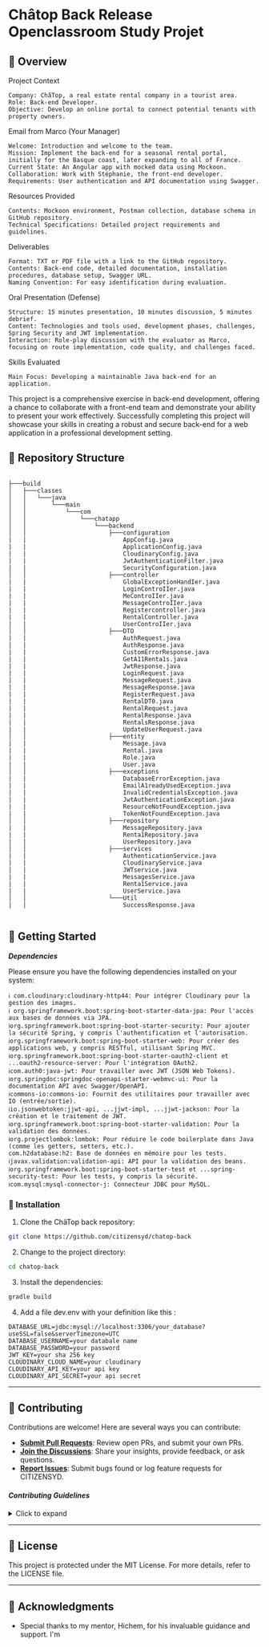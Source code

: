 
# Châtop Back Release Openclassroom Study Projet

## 📍 Overview

Project Context

    Company: ChâTop, a real estate rental company in a tourist area.
    Role: Back-end Developer.
    Objective: Develop an online portal to connect potential tenants with property owners.

Email from Marco (Your Manager)

    Welcome: Introduction and welcome to the team.
    Mission: Implement the back-end for a seasonal rental portal, initially for the Basque coast, later expanding to all of France.
    Current State: An Angular app with mocked data using Mockoon.
    Collaboration: Work with Stéphanie, the front-end developer.
    Requirements: User authentication and API documentation using Swagger.

Resources Provided

    Contents: Mockoon environment, Postman collection, database schema in GitHub repository.
    Technical Specifications: Detailed project requirements and guidelines.

Deliverables

    Format: TXT or PDF file with a link to the GitHub repository.
    Contents: Back-end code, detailed documentation, installation procedures, database setup, Swagger URL.
    Naming Convention: For easy identification during evaluation.

Oral Presentation (Defense)

    Structure: 15 minutes presentation, 10 minutes discussion, 5 minutes debrief.
    Content: Technologies and tools used, development phases, challenges, Spring Security and JWT implementation.
    Interaction: Role-play discussion with the evaluator as Marco, focusing on route implementation, code quality, and challenges faced.

Skills Evaluated

    Main Focus: Developing a maintainable Java back-end for an application.

This project is a comprehensive exercise in back-end development, offering a chance to collaborate with a front-end team and demonstrate your ability to present your work effectively. Successfully completing this project will showcase your skills in creating a robust and secure back-end for a web application in a professional development setting.

## 📂 Repository Structure
```

├───build
│   ├───classes
│   │   └───java
│   │       └───main
│   │           └───com
│   │               └───chatapp
│   │                   └───backend
│   │                       ├───configuration
|   |                           AppConfig.java
|   |                           ApplicationConfig.java
|   |                           CloudinaryConfig.java
|   |                           JwtAuthenticationFilter.java
|   |                           SecurityConfiguration.java
│   │                       ├───controller
|   |                           GlobalExceptionHandIer.java
|   |                           LoginControIIer.java
|   |                           MeControIIer.java
|   |                           MessageControIIer.java
|   |                           Registercontroller.java
|   |                           RentalController.java
|   |                           UserControIIer.java
│   │                       ├───DTO
|   |                           AuthRequest.java
|   |                           AuthResponse.java
|   |                           CustomErrorResponse.java
|   |                           GetA11Renta1s.java
|   |                           JwtResponse.java
|   |                           LoginRequest.java
|   |                           MessageRequest.java
|   |                           MessageResponse.java
|   |                           RegisterRequest.java
|   |                           RentalDT0.java
|   |                           RentalRequest.java
|   |                           RentalResponse.java
|   |                           RentalsResponse.java
|   |                           UpdateUserRequest.java
│   │                       ├───entity
|   |                           Message.java
|   |                           Rental.java
|   |                           Role.java
|   |                           User.java
│   │                       ├───exceptions
|   |                           DatabaseErrorException.java
|   |                           EmailA1readyUsedException.java
|   |                           InvalidCredentialsException.java
|   |                           JwtAuthenticationException.java
|   |                           ResourceNotFoundException.java
|   |                           TokenNotFoundException.java
│   │                       ├───repository
|   |                           MessageRepository.java
|   |                           Renta1Repository.java
|   |                           UserRepository.java
│   │                       ├───services
|   |                           AuthenticationService.java
|   |                           CloudinaryService.java
|   |                           JWTservice.java
|   |                           MessagesService.java
|   |                           Renta1Service.java
|   |                           UserService.java
│   │                       └───Util
|   |                           SuccessResponse.java


```
## 🚀 Getting Started

***Dependencies***

Please ensure you have the following dependencies installed on your system:

    ℹ️ com.cloudinary:cloudinary-http44: Pour intégrer Cloudinary pour la gestion des images.
    ℹ️ org.springframework.boot:spring-boot-starter-data-jpa: Pour l'accès aux bases de données via JPA.
    ℹ️org.springframework.boot:spring-boot-starter-security: Pour ajouter la sécurité Spring, y compris l'authentification et l'autorisation.
    ℹ️org.springframework.boot:spring-boot-starter-web: Pour créer des applications web, y compris RESTful, utilisant Spring MVC.
    ℹ️org.springframework.boot:spring-boot-starter-oauth2-client et ...oauth2-resource-server: Pour l'intégration OAuth2.
    ℹ️com.auth0:java-jwt: Pour travailler avec JWT (JSON Web Tokens).
    ℹ️org.springdoc:springdoc-openapi-starter-webmvc-ui: Pour la documentation API avec Swagger/OpenAPI.
    ℹ️commons-io:commons-io: Fournit des utilitaires pour travailler avec IO (entrée/sortie).
    ℹ️io.jsonwebtoken:jjwt-api, ...jjwt-impl, ...jjwt-jackson: Pour la création et le traitement de JWT.
    ℹ️org.springframework.boot:spring-boot-starter-validation: Pour la validation des données.
    ℹ️org.projectlombok:lombok: Pour réduire le code boilerplate dans Java (comme les getters, setters, etc.).
    com.h2database:h2: Base de données en mémoire pour les tests.
    ℹ️javax.validation:validation-api: API pour la validation des beans.
    ℹ️org.springframework.boot:spring-boot-starter-test et ...spring-security-test: Pour les tests, y compris la sécurité.
    ℹ️com.mysql:mysql-connector-j: Connecteur JDBC pour MySQL.

### 🔧 Installation


1. Clone the ChâTop back repository:
```sh
git clone https://github.com/citizensyd/chatop-back
```

2. Change to the project directory:
```sh
cd chatop-back
```

3. Install the dependencies:
```sh
gradle build
```
4. Add a file dev.env with your definition like this :
```
DATABASE_URL=jdbc:mysql://localhost:3306/your_database?useSSL=false&serverTimezone=UTC
DATABASE_USERNAME=your databale name
DATABASE_PASSWORD=your password
JWT_KEY=your sha 256 key
CLOUDINARY_CLOUD_NAME=your cloudinary
CLOUDINARY_API_KEY=your api key
CLOUDINARY_API_SECRET=your api secret
```
---

## 🤝 Contributing

Contributions are welcome! Here are several ways you can contribute:

- **[Submit Pull Requests](https://github.com/citizensyd/telesport/blob/main/CONTRIBUTING.md)**: Review open PRs, and submit your own PRs.
- **[Join the Discussions](https://github.com/citizensyd/telesport/discussions)**: Share your insights, provide feedback, or ask questions.
- **[Report Issues](https://github.com/citizensyd/telesport/issues)**: Submit bugs found or log feature requests for CITIZENSYD.

#### *Contributing Guidelines*

<details closed>
<summary>Click to expand</summary>

1. **Fork the Repository**: Start by forking the project repository to your GitHub account.
2. **Clone Locally**: Clone the forked repository to your local machine using a Git client.
   ```sh
   git clone <your-forked-repo-url>
   ```
3. **Create a New Branch**: Always work on a new branch, giving it a descriptive name.
   ```sh
   git checkout -b new-feature-x
   ```
4. **Make Your Changes**: Develop and test your changes locally.
5. **Commit Your Changes**: Commit with a clear and concise message describing your updates.
   ```sh
   git commit -m 'Implemented new feature x.'
   ```
6. **Push to GitHub**: Push the changes to your forked repository.
   ```sh
   git push origin new-feature-x
   ```
7. **Submit a Pull Request**: Create a PR against the original project repository. Clearly describe the changes and their motivations.

Once your PR is reviewed and approved, it will be merged into the main branch.

</details>

---

## 📄 License


This project is protected under the MIT License. For more details, refer to the LICENSE file.

---

## 👏 Acknowledgments

- Special thanks to my mentor, Hichem, for his invaluable guidance and support. I'm 
